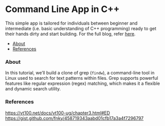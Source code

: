 # Command Line App in C++

This simple app is tailored for individuals between beginner and intermediate (i.e. basic understanding of C++ programming) ready to get their hands dirty and start building. For the full blog, refer [here](https://answer-repo.com/blogposts/1).

- [About](#about)
- [References](#references)

### About

In this tutorial, we’ll build a clone of grep (`findw`), a command-line tool in Linux used to search for text patterns within files. Grep supports powerful features like regular expression (regex) matching, which makes it a flexible and dynamic search utility.

### References

https://vt100.net/docs/vt100-ug/chapter3.html#ED
https://gist.github.com/fnky/458719343aabd01cfb17a3a4f7296797


